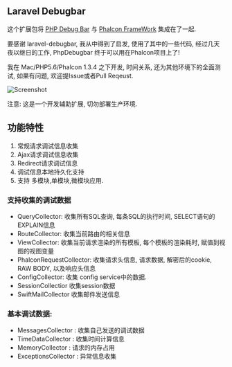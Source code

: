 ## Laravel Debugbar

这个扩展包将 [PHP Debug Bar](http://phpdebugbar.com/) 与  [Phalcon FrameWork](http://phalconphp.com) 集成在了一起.
 
要感谢 laravel-debugbar, 我从中得到了启发, 使用了其中的一些代码, 经过几天夜以继日的工作, PhpDebugbar 终于可以用在Phalcon项目上了!

我在 Mac/PHP5.6/Phalcon 1.3.4 之下开发, 时间关系, 还为其他环境下的全面测试, 如果有问题, 欢迎提Issue或者Pull Reqeust. 

![Screenshot](https://cloud.githubusercontent.com/assets/973269/4270452/740c8c8c-3ccb-11e4-8d9a-5a9e64f19351.png)

注意: 这是一个开发辅助扩展, 切勿部署生产环境. 

## 功能特性

1. 常规请求调试信息收集
2. Ajax请求调试信息收集
3. Redirect请求调试信息
4. 调试信息本地持久化支持
5. 支持 多模块,单模块,微模块应用.
 
### 支持收集的调试数据

 - QueryCollector: 收集所有SQL查询, 每条SQL的执行时间, SELECT语句的EXPLAIN信息
 - RouteCollector: 收集当前路由的相关信息
 - ViewCollector:  收集当前请求渲染的所有模板, 每个模板的渲染耗时, 赋值到视图的视图变量
 - PhalconRequestCollector: 收集请求头信息, 请求数据, 解密后的cookie, RAW BODY, 以及响应头信息
 - ConfigCollector: 收集 config service中的数据.
 - SessionCollectior 收集session数据
 - SwiftMailCollector 收集邮件发送信息

### 基本调试数据:

 - MessagesCollector : 收集自己发送的调试数据
 - TimeDataCollector : 收集时间计算信息
 - MemoryCollector : 请求的内存占用
 - ExceptionsCollector : 异常信息收集

